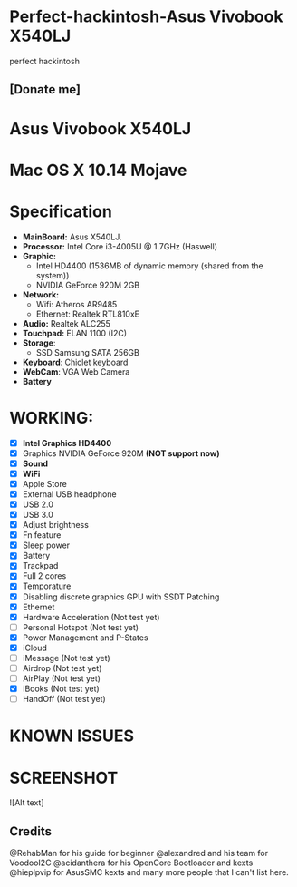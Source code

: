# Perfect-hackintosh-Asus Vivobook X540LJ
perfect hackintosh

## [Donate me]


# Asus Vivobook X540LJ
# Mac OS X 10.14 Mojave
# Specification
- **MainBoard:** Asus X540LJ.
- **Processor:** Intel Core i3-4005U @ 1.7GHz (Haswell)
- **Graphic:** 
  + Intel HD4400 (1536MB of dynamic memory (shared from the system))
  + NVIDIA GeForce 920M 2GB
- **Network:**
  + Wifi: Atheros AR9485
  + Ethernet: Realtek RTL810xE
- **Audio:** Realtek ALC255
- **Touchpad:** ELAN 1100 (I2C) 
- **Storage**:
  + SSD Samsung SATA 256GB
- **Keyboard**: Chiclet keyboard 
- **WebCam**: VGA Web Camera
- **Battery**

# WORKING:
- [x] **Intel Graphics HD4400**
- [x] Graphics NVIDIA GeForce 920M **(NOT support now)**
- [x] **Sound**
- [x] **WiFi**
- [x] Apple Store
- [x] External USB headphone
- [x] USB 2.0
- [x] USB 3.0
- [x] Adjust brightness
- [x] Fn feature 
- [x] Sleep power
- [x] Battery
- [x] Trackpad
- [x] Full 2 cores
- [x] Temporature
- [x] Disabling discrete graphics GPU with SSDT Patching
- [x] Ethernet
- [x] Hardware Acceleration (Not test yet)
- [ ] Personal Hotspot (Not test yet)
- [x] Power Management and P-States
- [x] iCloud 
- [ ] iMessage (Not test yet)
- [ ] Airdrop (Not test yet)
- [ ] AirPlay (Not test yet)
- [x] iBooks (Not test yet)
- [ ] HandOff (Not test yet)

# KNOWN ISSUES

# SCREENSHOT
![Alt text]

## Credits
@RehabMan for his guide for beginner
@alexandred and his team for VoodooI2C
@acidanthera for his OpenCore Bootloader and kexts
@hieplpvip for AsusSMC kexts
and many more people that I can't list here.

